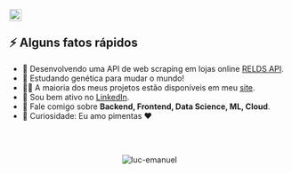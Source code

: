 
<a href="https://www.linkedin.com/in/lucas-ribeiro-2ba4101a2/" target="_blank">
  <img align="left" alt="Lucas Ribeiro LinkedIn" width="22px" src="https://cdn.tomondre.com/icons/linkedinn.svg" />
</a>

</br>

<div>
  <h2>⚡️ Alguns fatos rápidos</h2>
  <ul>
    <li>👀 Desenvolvendo uma API de web scraping em lojas online <a target="_blank" href="https://github.com/Luc-emanuel/relds">RELDS API</a>.</li>
    <li>🧐 Estudando genética para mudar o mundo!</li>
    <li>👨‍💻 A maioria dos meus projetos estão disponíveis em meu <a target="_blank" href="https://luc-emanuel.github.io/luc-portfolio/">site</a>.</li>
    <li>📝 Sou bem ativo no <a target="_blank" href="https://www.linkedin.com/in/lucas-ribeiro-2ba4101a2/">LinkedIn</a>.</li>
    <li>💬 Fale comigo sobre <strong>Backend, Frontend, Data Science, ML, Cloud</strong>.</li>
    <li>🎉 Curiosidade: Eu amo pimentas ❤️</li>
  </ul>
</div>

</br>
</br>

<p align="center"> <img src="https://github-readme-stats.vercel.app/api?username=luc-emanuel&show_icons=true&theme=great-gatsby" alt="luc-emanuel" />
